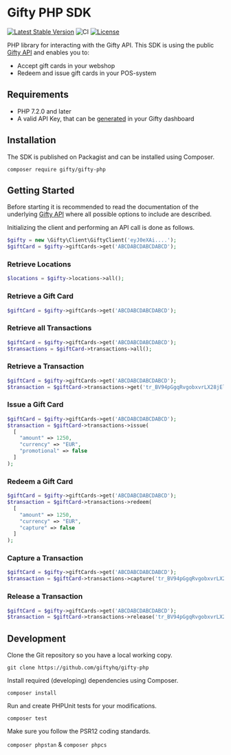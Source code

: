 # Gifty PHP SDK
[![Latest Stable Version](https://poser.pugx.org/gifty/gifty-php/v)](//packagist.org/packages/gifty/gifty-php)
![CI](https://github.com/giftyhq/gifty-php/workflows/CI/badge.svg?branch=master)
[![License](https://poser.pugx.org/gifty/gifty-php/license)](//packagist.org/packages/gifty/gifty-php)

PHP library for interacting with the Gifty API. This SDK is using the public [Gifty API](https://documenter.getpostman.com/view/3032027/RznEKynZ?version=latest) and enables you to:
- Accept gift cards in your webshop
- Redeem and issue gift cards in your POS-system

## Requirements
- PHP 7.2.0 and later
- A valid API Key, that can be [generated](https://dashboard.gifty.nl/settings/company/developers) in your Gifty dashboard

## Installation
The SDK is published on Packagist and can be installed using Composer.

`composer require gifty/gifty-php`

## Getting Started
Before starting it is recommended to read the documentation of the underlying [Gifty API](https://documenter.getpostman.com/view/3032027/RznEKynZ?version=latest) where all possible options to include are described.

Initializing the client and performing an API call is done as follows.

```php
$gifty = new \Gifty\Client\GiftyClient('eyJ0eXAi....');
$giftCard = $gifty->giftCards->get('ABCDABCDABCDABCD');
```

### Retrieve Locations

```php
$locations = $gifty->locations->all();
```

### Retrieve a Gift Card

```php
$giftCard = $gifty->giftCards->get('ABCDABCDABCDABCD');
```

### Retrieve all Transactions

```php
$giftCard = $gifty->giftCards->get('ABCDABCDABCDABCD');
$transactions = $giftCard->transactions->all();
```

### Retrieve a Transaction

```php
$giftCard = $gifty->giftCards->get('ABCDABCDABCDABCD');
$transaction = $giftCard->transactions->get('tr_BV94pGgqRvgobxvrLX28jEl0');
```

### Issue a Gift Card

```php
$giftCard = $gifty->giftCards->get('ABCDABCDABCDABCD');
$transaction = $giftCard->transactions->issue(
  [
    "amount" => 1250,
    "currency" => "EUR",
    "promotional" => false
  ]
);
```

### Redeem a Gift Card

```php
$giftCard = $gifty->giftCards->get('ABCDABCDABCDABCD');
$transaction = $giftCard->transactions->redeem(
  [
    "amount" => 1250,
    "currency" => "EUR",
    "capture" => false
  ]
);
```

### Capture a Transaction

```php
$giftCard = $gifty->giftCards->get('ABCDABCDABCDABCD');
$transaction = $giftCard->transactions->capture('tr_BV94pGgqRvgobxvrLX28jEl0');
```


### Release a Transaction

```php
$giftCard = $gifty->giftCards->get('ABCDABCDABCDABCD');
$transaction = $giftCard->transactions->release('tr_BV94pGgqRvgobxvrLX28jEl0');
```

## Development
Clone the Git repository so you have a local working copy.

`git clone https://github.com/giftyhq/gifty-php`

Install required (developing) dependencies using Composer.

`composer install`

Run and create PHPUnit tests for your modifications.

`composer test`

Make sure you follow the PSR12 coding standards.

`composer phpstan` & `composer phpcs`
